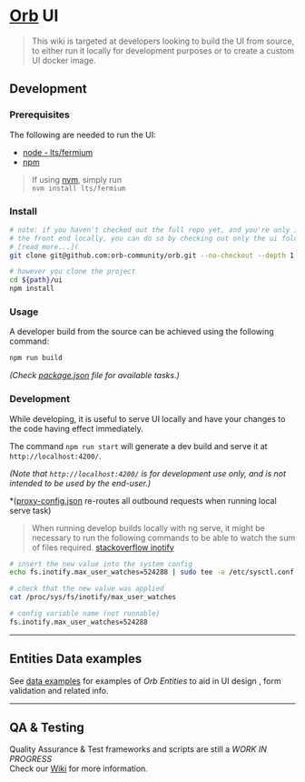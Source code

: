 # <a href="https://github.com/orb-community/orb">Orb</a> UI

> This wiki is targeted at developers looking to build the UI from source, to either
> run it locally for development purposes or to create a custom UI docker image.

## Development

### Prerequisites

The following are needed to run the UI:

* [node - lts/fermium](https://nodejs.org/en/blog/release/v14.21.3/)
* [npm](https://github.com/npm/cli/tree/v6.14.18)
> If using [nvm](https://github.com/nvm-sh/nvm), simply run  
> `nvm install lts/fermium`

### Install

```bash
# note: if you haven't checked out the full repo yet, and you're only interested in developing 
# the front end locally, you can do so by checking out only the ui folder.
# [read more...](
git clone git@github.com:orb-community/orb.git --no-checkout --depth 1 ${path}

# however you clone the project
cd ${path}/ui
npm install
```

### Usage

A developer build from the source can be achieved using the following command:

```bash
npm run build
```

*(Check [package.json](./package.json) file for available tasks.)*


### Development  

While developing, it is useful to serve UI locally and have your changes to the code having effect immediately.

The command `npm run start` will generate a dev build and serve it at `http://localhost:4200/`.

*(Note that `http://localhost:4200/` is for development use only, and is not intended to be used by the end-user.)*

*([proxy-config.json](./proxy-config.json) re-routes all outbound requests when running local serve task)

> When running develop builds locally with ng serve, it might be necessary to run the following commands to be able to watch the sum of files required.
> [stackoverflow inotify](https://stackoverflow.com/a/55763478)  

```sh
# insert the new value into the system config
echo fs.inotify.max_user_watches=524288 | sudo tee -a /etc/sysctl.conf && sudo sysctl -p

# check that the new value was applied
cat /proc/sys/fs/inotify/max_user_watches

# config variable name (not runnable)
fs.inotify.max_user_watches=524288
```

---

## Entities Data examples

See [data examples](https://github.com/orb-community/orb/wiki/Orb-UI---Entities-Data-Examples) for examples of *Orb Entities*
to aid in UI design , form validation and related info.

---  
## QA & Testing

Quality Assurance & Test frameworks and scripts are still a *WORK IN PROGRESS*  
Check our [Wiki](https://github.com/orb-community/orb/wiki/UI-QA-Automation-Tags) for more information.

